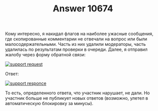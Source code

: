 ﻿---
title: "Answer 10674"
se.owner.user_id: 240512
se.owner.display_name: "MSDN.WhiteKnight"
se.owner.link: "https://ru.meta.stackoverflow.com/users/240512/msdn-whiteknight"
se.answer_id: 10674
se.question_id: 10628
se.post_type: answer
se.score: 2
se.is_accepted: False
---
<p>Кому интересно, я накидал флагов на наиболее ужасные сообщения, где скопированные комментарии не отвечали на вопрос или были малосодержательными. Часть из них удалили модераторы, часть удалилась по результатам проверки в очереди. Далее, я отправил жалобу через форму обратной связи:</p>
<p><a href="https://i.stack.imgur.com/gW55B.png" rel="nofollow noreferrer"><img src="https://i.stack.imgur.com/gW55B.png" alt="support request" /></a></p>
<p>Ответ:</p>
<p><a href="https://i.stack.imgur.com/gjW2O.png" rel="nofollow noreferrer"><img src="https://i.stack.imgur.com/gjW2O.png" alt="support responce" /></a></p>
<p>То есть, определенного ответа, что участник нарушает, не дали. Но участник больше не публикует новых ответов (возможно, улетел в автоматическую блокировку за минусы).</p>
